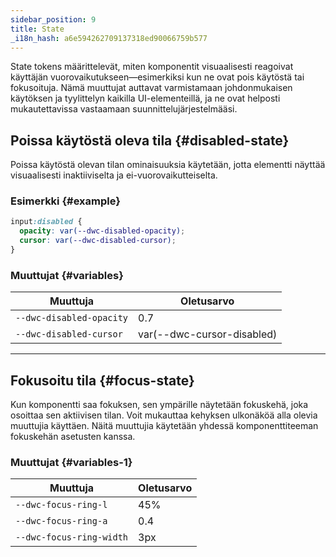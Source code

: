 ```yaml
---
sidebar_position: 9
title: State
_i18n_hash: a6e594262709137318ed90066759b577
---
```

State tokens määrittelevät, miten komponentit visuaalisesti reagoivat käyttäjän vuorovaikutukseen—esimerkiksi kun ne ovat pois käytöstä tai fokusoituja. Nämä muuttujat auttavat varmistamaan johdonmukaisen käytöksen ja tyylittelyn kaikilla UI-elementeillä, ja ne ovat helposti mukautettavissa vastaamaan suunnittelujärjestelmääsi.

## Poissa käytöstä oleva tila {#disabled-state}
Poissa käytöstä olevan tilan ominaisuuksia käytetään, jotta elementti näyttää visuaalisesti inaktiiviselta ja ei-vuorovaikutteiselta.

### Esimerkki {#example}

```css
input:disabled {
  opacity: var(--dwc-disabled-opacity);
  cursor: var(--dwc-disabled-cursor);
}
```

### Muuttujat {#variables}

| **Muuttuja**              | **Oletusarvo**          |
|--------------------------|----------------------------|
| `--dwc-disabled-opacity` | 0.7                        |
| `--dwc-disabled-cursor`  | var(--dwc-cursor-disabled) |

---

## Fokusoitu tila {#focus-state}

Kun komponentti saa fokuksen, sen ympärille näytetään fokuskehä, joka osoittaa sen aktiivisen tilan. Voit mukauttaa kehyksen ulkonäköä alla olevia muuttujia käyttäen. Näitä muuttujia käytetään yhdessä komponenttiteeman fokuskehän asetusten kanssa.

### Muuttujat {#variables-1}

| **Muuttuja**              | **Oletusarvo** |
|---------------------------|-------------------|
| `--dwc-focus-ring-l`      | 45%               |
| `--dwc-focus-ring-a`      | 0.4               |
| `--dwc-focus-ring-width`  | 3px               |
